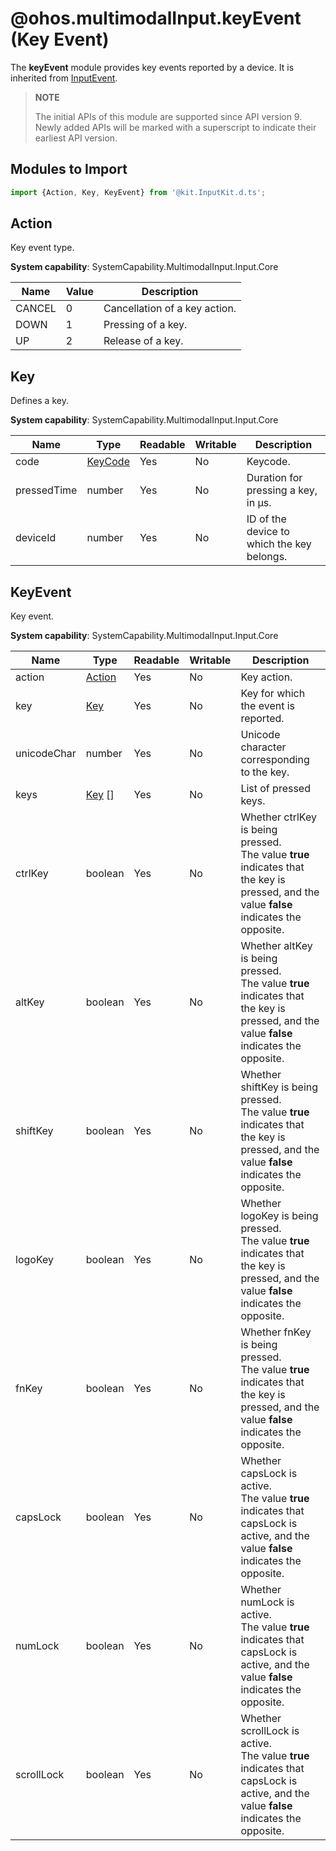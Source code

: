 # @ohos.multimodalInput.keyEvent (Key Event)

The **keyEvent** module provides key events reported by a device. It is inherited from [InputEvent](js-apis-inputevent.md).

>  **NOTE**
>
> The initial APIs of this module are supported since API version 9. Newly added APIs will be marked with a superscript to indicate their earliest API version.

## Modules to Import

```js
import {Action, Key, KeyEvent} from '@kit.InputKit.d.ts';
```

## Action

Key event type.

**System capability**: SystemCapability.MultimodalInput.Input.Core

| Name  | Value | Description    |
| ------ | ------- | -------- |
| CANCEL | 0    | Cancellation of a key action.|
| DOWN   | 1    | Pressing of a key.|
| UP     | 2    | Release of a key.|

## Key

Defines a key.

**System capability**: SystemCapability.MultimodalInput.Input.Core

| Name       | Type| Readable| Writable| Description          |
| ----------- | -------- | ---- | ---- | -------------- |
| code        | [KeyCode](js-apis-keycode.md#keycode)  | Yes  | No  | Keycode.        |
| pressedTime | number   | Yes  | No  | Duration for pressing a key, in μs.|
| deviceId    | number   | Yes  | No  | ID of the device to which the key belongs.  |

## KeyEvent

Key event.

**System capability**: SystemCapability.MultimodalInput.Input.Core

| Name       | Type| Readable| Writable| Description                          |
| ----------- | -------- | ---- | ---- | ------------------------------ |
| action      | [Action](#action)   | Yes  | No  | Key action.                      |
| key         | [Key](#key)      | Yes  | No  | Key for which the event is reported.            |
| unicodeChar | number   | Yes  | No  | Unicode character corresponding to the key.         |
| keys        | [Key](#key) []    | Yes  | No  | List of pressed keys.    |
| ctrlKey     | boolean  | Yes  | No  | Whether ctrlKey is being pressed.<br>The value **true** indicates that the key is pressed, and the value **false** indicates the opposite.|
| altKey      | boolean  | Yes  | No  | Whether altKey is being pressed.<br>The value **true** indicates that the key is pressed, and the value **false** indicates the opposite.    |
| shiftKey    | boolean  | Yes  | No  | Whether shiftKey is being pressed.<br>The value **true** indicates that the key is pressed, and the value **false** indicates the opposite.  |
| logoKey     | boolean  | Yes  | No  | Whether logoKey is being pressed.<br>The value **true** indicates that the key is pressed, and the value **false** indicates the opposite.   |
| fnKey       | boolean  | Yes  | No  | Whether fnKey is being pressed.<br>The value **true** indicates that the key is pressed, and the value **false** indicates the opposite.     |
| capsLock    | boolean  | Yes  | No  | Whether capsLock is active.<br>The value **true** indicates that capsLock is active, and the value **false** indicates the opposite.  |
| numLock     | boolean  | Yes  | No  | Whether numLock is active.<br>The value **true** indicates that capsLock is active, and the value **false** indicates the opposite.   |
| scrollLock  | boolean  | Yes  | No  | Whether scrollLock is active.<br>The value **true** indicates that capsLock is active, and the value **false** indicates the opposite.|
